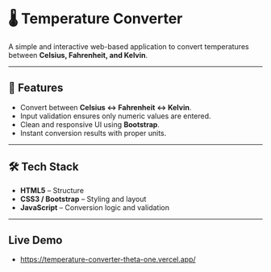 # 🌡️ Temperature Converter

A simple and interactive web-based application to convert temperatures between **Celsius, Fahrenheit, and Kelvin**.

---

## 🔹 Features
- Convert between **Celsius ↔ Fahrenheit ↔ Kelvin**.
- Input validation ensures only numeric values are entered.
- Clean and responsive UI using **Bootstrap**.
- Instant conversion results with proper units.


---

## 🛠️ Tech Stack
- **HTML5** – Structure
- **CSS3 / Bootstrap** – Styling and layout
- **JavaScript** – Conversion logic and validation


---


## Live Demo
- https://temperature-converter-theta-one.vercel.app/
